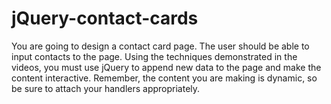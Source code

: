 # jQuery-contact-cards
You are going to design a contact card page. The user should be able to input contacts to the page. Using the techniques demonstrated in the videos, you must use jQuery to append new data to the page and make the content interactive. Remember, the content you are making is dynamic, so be sure to attach your handlers appropriately.
